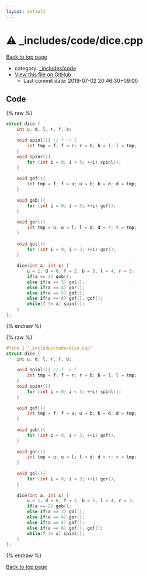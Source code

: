 ```yaml
---
layout: default
---
```


<!-- mathjax config similar to math.stackexchange -->
<script type="text/javascript" async
  src="https://cdnjs.cloudflare.com/ajax/libs/mathjax/2.7.5/MathJax.js?config=TeX-MML-AM_CHTML">
</script>
<script type="text/x-mathjax-config">
  MathJax.Hub.Config({
    TeX: { equationNumbers: { autoNumber: "AMS" }},
    tex2jax: {
      inlineMath: [ ['$','$'] ],
      processEscapes: true
    },
    "HTML-CSS": { matchFontHeight: false },
    displayAlign: "left",
    displayIndent: "2em"
  });
</script>

<script type="text/javascript" src="https://cdnjs.cloudflare.com/ajax/libs/jquery/3.4.1/jquery.min.js"></script>
<script src="https://cdn.jsdelivr.net/npm/jquery-balloon-js@1.1.2/jquery.balloon.min.js" integrity="sha256-ZEYs9VrgAeNuPvs15E39OsyOJaIkXEEt10fzxJ20+2I=" crossorigin="anonymous"></script>
<script type="text/javascript" src="../../../assets/js/copy-button.js"></script>
<link rel="stylesheet" href="../../../assets/css/copy-button.css" />


# :warning: _includes/code/dice.cpp

<a href="../../../index.html">Back to top page</a>

* category: <a href="../../../index.html#b46effe2a00fceb0770301fd2a31d561">_includes/code</a>
* <a href="{{ site.github.repository_url }}/blob/master/_includes/code/dice.cpp">View this file on GitHub</a>
    - Last commit date: 2019-07-02 20:46:30+09:00




## Code

<a id="unbundled"></a>
{% raw %}
```cpp
struct dice {
    int u, d, l, r, f, b;
 
    void spinl(){ // f -> l
        int tmp = f; f = r; r = b; b = l; l = tmp;
    }
    void spinr(){
        for (int i = 0; i < 3; ++i) spinl();
    }
 
    void gof(){
        int tmp = f; f = u; u = b; b = d; d = tmp;
    }
 
    void gob(){
        for (int i = 0; i < 3; ++i) gof();
    }
 
    void gor(){
        int tmp = u; u = l; l = d; d = r; r = tmp;
    }
 
    void gol(){
        for (int i = 0; i < 3; ++i) gor();
    }
 
    dice(int a, int x) {
        u = 1, d = 6, f = 2, b = 5, l = 4, r = 3;
        if(a == 2) gob();
        else if(a == 3) gol();
        else if(a == 4) gor();
        else if(a == 5) gof();
        else if(a == 6) gof(), gof();
        while(f != x) spinl();
    }
};
```
{% endraw %}

<a id="bundled"></a>
{% raw %}
```cpp
#line 1 "_includes/code/dice.cpp"
struct dice {
    int u, d, l, r, f, b;
 
    void spinl(){ // f -> l
        int tmp = f; f = r; r = b; b = l; l = tmp;
    }
    void spinr(){
        for (int i = 0; i < 3; ++i) spinl();
    }
 
    void gof(){
        int tmp = f; f = u; u = b; b = d; d = tmp;
    }
 
    void gob(){
        for (int i = 0; i < 3; ++i) gof();
    }
 
    void gor(){
        int tmp = u; u = l; l = d; d = r; r = tmp;
    }
 
    void gol(){
        for (int i = 0; i < 3; ++i) gor();
    }
 
    dice(int a, int x) {
        u = 1, d = 6, f = 2, b = 5, l = 4, r = 3;
        if(a == 2) gob();
        else if(a == 3) gol();
        else if(a == 4) gor();
        else if(a == 5) gof();
        else if(a == 6) gof(), gof();
        while(f != x) spinl();
    }
};

```
{% endraw %}

<a href="../../../index.html">Back to top page</a>

